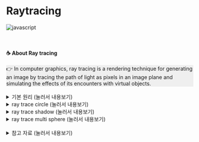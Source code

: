 # Raytracing
![javascript](https://img.shields.io/badge/Language-javascript-blue?logo=javascript)

<br>

#### ☕ About Ray tracing
<div style="background-color: #efefef">
👉 In computer graphics, ray tracing is a rendering technique for generating an image by tracing the path of light as pixels in an image plane and simulating the effects of its encounters with virtual objects.
</div>

<br>

<details>
<summary> 기본 원리  (눌러서 내용보기) </summary>
<div markdown="1">

##### 🌼 raytrace_method 1
![raytrace_method](./img/raytrace_method.PNG)

##### 🌼 raytrace_method 2
![raytrace_method2](./img/raytrace_method2.PNG)

</div>
</details>

<details>
<summary> ray trace circle  (눌러서 내용보기) </summary>
<div markdown="1">

##### 🌼 raytrace_component
![raytrace_component](./img/raytrace_component.PNG)

##### 🌼 raytrace_circle
![raytrace_circle](./img/raytrace_circle.PNG)

</div>
</details>

<details>
<summary> ray trace shadow  (눌러서 내용보기) </summary>
<div markdown="1">

[Phong_shading](https://en.wikipedia.org/wiki/Phong_shading)  
[Phong_reflection_model](https://en.wikipedia.org/wiki/Phong_reflection_model)  

##### 🌼 Raytrace Shadow
![raytrace_shadow](./img/raytrace_shadow.PNG)
![raytrace_shadow_light](./img/raytrace_shadow_light.PNG)

##### 🌼 Raytrace Shadow consider reflection light && phong
![raytrace_shadow_reflect_light](./img/raytrace_shadow_reflect_light.PNG)
![raytrace_shadow_phong](./img/raytrace_shadow_phong.PNG)

</div>
</details>

<details>
<summary> ray trace multi sphere  (눌러서 내용보기) </summary>
<div markdown="1">

##### 🌼 color more obvious
![raytrace_multi_sphere_color](./img/raytrace_multi_sphere_color.PNG)

##### 🌼 random normalize
![raytrace_multi_sphere_nomalize_random](./img/raytrace_multi_sphere_nomalize_random.PNG)

##### 🌼 multi_sphere
![raytrace_multi_sphere](./img/raytrace_multi_sphere.PNG)

</div>
</details>

<br>

<details>
<summary> 참고 자료  (눌러서 내용보기) </summary>
<div markdown="1">

##### 🌼 [Simple Ray Tracing 1/4](https://youtu.be/mVD_p7KGfBc)
##### 🌼 [Simple Ray Tracing 2/4](https://youtu.be/i1MYvwgJxSk)
##### 🌼 [Simple Ray Tracing 3/4](https://youtu.be/_rNg5RkHeHU)
##### 🌼 [Simple Ray Tracing 4/4](https://youtu.be/koeU-AeUvt0)

</div>
</details>
